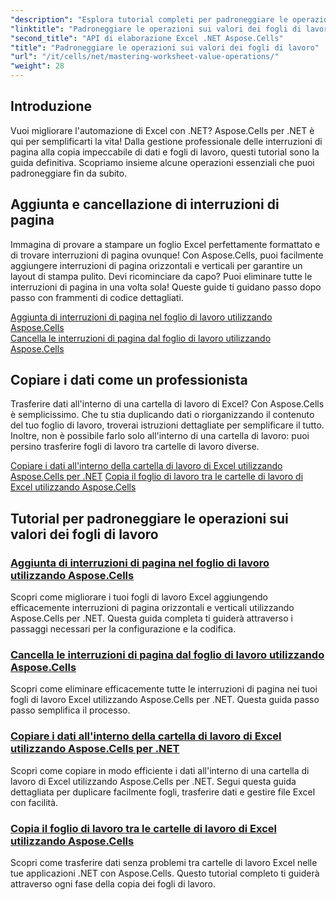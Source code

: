 ```yaml
---
"description": "Esplora tutorial completi per padroneggiare le operazioni sui valori dei fogli di lavoro in Excel utilizzando Aspose.Cells per .NET, tra cui l'aggiunta e la cancellazione di interruzioni di pagina, la copia di dati e altro ancora."
"linktitle": "Padroneggiare le operazioni sui valori dei fogli di lavoro"
"second_title": "API di elaborazione Excel .NET Aspose.Cells"
"title": "Padroneggiare le operazioni sui valori dei fogli di lavoro"
"url": "/it/cells/net/mastering-worksheet-value-operations/"
"weight": 28
---
```


## Introduzione

Vuoi migliorare l'automazione di Excel con .NET? Aspose.Cells per .NET è qui per semplificarti la vita! Dalla gestione professionale delle interruzioni di pagina alla copia impeccabile di dati e fogli di lavoro, questi tutorial sono la guida definitiva. Scopriamo insieme alcune operazioni essenziali che puoi padroneggiare fin da subito.

## Aggiunta e cancellazione di interruzioni di pagina  

Immagina di provare a stampare un foglio Excel perfettamente formattato e di trovare interruzioni di pagina ovunque! Con Aspose.Cells, puoi facilmente aggiungere interruzioni di pagina orizzontali e verticali per garantire un layout di stampa pulito. Devi ricominciare da capo? Puoi eliminare tutte le interruzioni di pagina in una volta sola! Queste guide ti guidano passo dopo passo con frammenti di codice dettagliati.  

[Aggiunta di interruzioni di pagina nel foglio di lavoro utilizzando Aspose.Cells](./adding-page-breaks/)  
[Cancella le interruzioni di pagina dal foglio di lavoro utilizzando Aspose.Cells](./clear-page-breaks/)  

## Copiare i dati come un professionista  

Trasferire dati all'interno di una cartella di lavoro di Excel? Con Aspose.Cells è semplicissimo. Che tu stia duplicando dati o riorganizzando il contenuto del tuo foglio di lavoro, troverai istruzioni dettagliate per semplificare il tutto. Inoltre, non è possibile farlo solo all'interno di una cartella di lavoro: puoi persino trasferire fogli di lavoro tra cartelle di lavoro diverse.  

[Copiare i dati all'interno della cartella di lavoro di Excel utilizzando Aspose.Cells per .NET](./copy-data-within-excel-workbook/) 
[Copia il foglio di lavoro tra le cartelle di lavoro di Excel utilizzando Aspose.Cells](./copy-worksheet-between-workbooks/)  

## Tutorial per padroneggiare le operazioni sui valori dei fogli di lavoro
### [Aggiunta di interruzioni di pagina nel foglio di lavoro utilizzando Aspose.Cells](./adding-page-breaks/)
Scopri come migliorare i tuoi fogli di lavoro Excel aggiungendo efficacemente interruzioni di pagina orizzontali e verticali utilizzando Aspose.Cells per .NET. Questa guida completa ti guiderà attraverso i passaggi necessari per la configurazione e la codifica.
### [Cancella le interruzioni di pagina dal foglio di lavoro utilizzando Aspose.Cells](./clear-page-breaks/)
Scopri come eliminare efficacemente tutte le interruzioni di pagina nei tuoi fogli di lavoro Excel utilizzando Aspose.Cells per .NET. Questa guida passo passo semplifica il processo.
### [Copiare i dati all'interno della cartella di lavoro di Excel utilizzando Aspose.Cells per .NET](./copy-data-within-excel-workbook/)
Scopri come copiare in modo efficiente i dati all'interno di una cartella di lavoro di Excel utilizzando Aspose.Cells per .NET. Segui questa guida dettagliata per duplicare facilmente fogli, trasferire dati e gestire file Excel con facilità.
### [Copia il foglio di lavoro tra le cartelle di lavoro di Excel utilizzando Aspose.Cells](./copy-worksheet-between-workbooks/)
Scopri come trasferire dati senza problemi tra cartelle di lavoro Excel nelle tue applicazioni .NET con Aspose.Cells. Questo tutorial completo ti guiderà attraverso ogni fase della copia dei fogli di lavoro.